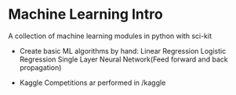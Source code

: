 Machine Learning Intro
======================

A collection of machine learning modules in python with sci-kit

* Create basic ML algorithms by hand:
  Linear Regression
  Logistic Regression
  Single Layer Neural Network(Feed forward and back propagation)

* Kaggle Competitions ar performed in /kaggle



